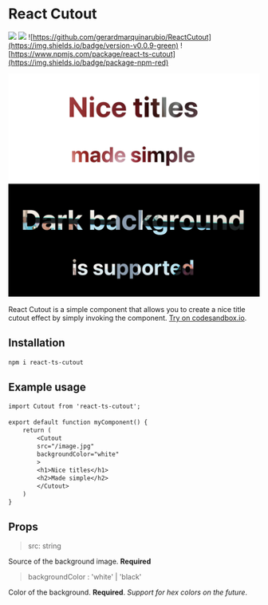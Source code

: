 # React Cutout

![](https://img.shields.io/badge/-typescript-blue) 
![](https://img.shields.io/badge/react-v18.2-%2361DBFB)
![https://github.com/gerardmarquinarubio/ReactCutout](https://img.shields.io/badge/version-v0.0.9-green)
![https://www.npmjs.com/package/react-ts-cutout](https://img.shields.io/badge/package-npm-red)

![](/usage.png)

React Cutout is a simple component that allows you to create a nice title cutout effect by simply invoking the component. [Try on codesandbox.io](https://codesandbox.io/s/).

## Installation

```sh
npm i react-ts-cutout
```

## Example usage

```tsx
import Cutout from 'react-ts-cutout';

export default function myComponent() {
    return (
        <Cutout
        src="/image.jpg"
        backgroundColor="white"
        >
        <h1>Nice titles</h1>
        <h2>Made simple</h2>
        </Cutout>
    )
}
```

## Props

> src: string

Source of the background image. **Required**

> backgroundColor : 'white' | 'black'

Color of the background. **Required**. *Support for hex colors on the future*.